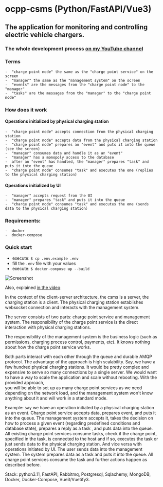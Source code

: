 # ocpp-csms (Python/FastAPI/Vue3)

## The application for monitoring and controlling electric vehicle chargers.

### The whole development process [on my YouTube channel](https://www.youtube.com/@user-ni4vw6yw8b/videos)

### Terms

    -  "charge point node" the same as the "charge point service" on the screen
    -  "manager" the same as the "management system" on the screen
    -  "events" are the messages from the "charge point node" to the "manager"
    -  "tasks" are the messages from the "manager" to the "charge point node"

### How does it work

#### Operations initialized by physical charging station

    -  "charge point node" accepts connection from the physical charging station
    -  "charge point node" accepts data from the physical charging station
    -  "charge point node" prepares an "event" and puts it into the queue (see the screen)
    -  "manager" consumes data and handle it as an "event"
    -  "manager" has a monopoly access to the database
    -  after an "event" has handled, the "manager" prepares "task" and puts it into the queue
    -  "charge point node" consumes "task" and executes the one (replies to the physical charging station)

#### Operations initialized by UI

    -  "manager" accepts request from the UI
    -  "manager" prepares "task" and puts it into the queue
    -  "charge point node" consumes "task" and executes the one (sends data to the physical charging station)

### Requirements:

    -  docker
    -  docker-compose

### Quick start

- execute: ```$ cp .env.example .env```
- fill the `.env` file with your values
- execute: ```$ docker-compose up --build```

![Screenshot](https://github.com/heroyooki/ocpp-csms/assets/17108549/4ab76f0c-07b4-4d7d-a7a3-06573bfc2199)

Also, explained [in the video](https://www.youtube.com/watch?v=CLE70pABi_U&ab_channel=%D0%94%D0%B5%D0%BD%D0%B8%D1%813)

In the context of the client-server architecture, the csms is a server, the charging station is a client.
The physical charging station establishes websocket connection and interacts with the management system.

The server consists of two parts: charge point service and management system.
The responsibility of the charge point service is the direct interaction with physical charging stations.

The responsibility of the management system is the business logic (such as permissions, charging process control,
payments, etc).
It knows nothing about how the charge point service works.

Both parts interact with each other through the queue and durable AMQP protocol.
The advantage of the approach is high scalability. Say, we have a few hundred physical charging stations.
It would be pretty complex and expensive to serve so many connections by a single server.
We would want to have a way to scale the application and scale without rebooting. With the provided approach,  
you will be able to set up as many charge point services as we need depending on the network load, and the management
system won't know
anything about it and will work in a standard mode.

Example: say we have an operation initiated by a physical charging station as an event.
Charge point service accepts data, prepares event, and puts it into the queue. The management system accepts it,
takes the decision on how to process a given event (regarding predefined conditions and database state), prepares a
reply as a task
, and puts data into the queue. All existing charge point services consume tasks, check if the charge point, specified
in the task,
is connected to the host and if so, executes the task or just sends data to the physical charging station.
And vice versa with operations initiated by UI. The user sends data into the management system. The system prepares data
as a task and puts it into the queue. All charge point services consume the task and further actions happen
as described before.

Stack: python3.11, FastAPI, Rabbitmq, Postgresql, Sqlachemy, MongoDB, Docker, Docker-Compose, Vue3/Vuetify3.

